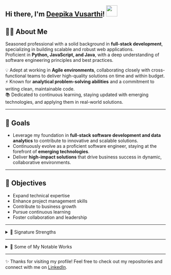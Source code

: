 ## Hi there, I'm [Deepika Vusarthi](https://www.linkedin.com/in/dvusarth/)! <img src="https://raw.githubusercontent.com/TheDudeThatCode/TheDudeThatCode/master/Assets/Hi.gif" width=35 height=35>

## 👩‍💻 About Me
Seasoned professional with a solid background in **full-stack development**, specializing in building scalable and robust web applications.  
Proficient in **Python, JavaScript, and Java**, with a deep understanding of software engineering principles and best practices.  

💡 Adept at working in **Agile environments**, collaborating closely with cross-functional teams to deliver high-quality solutions on time and within budget.  
⚡ Known for **analytical problem-solving abilities** and a commitment to writing clean, maintainable code.  
📚 Dedicated to continuous learning, staying updated with emerging technologies, and applying them in real-world solutions.  

---

## 🎯 Goals
- Leverage my foundation in **full-stack software development and data analytics** to contribute to innovative and scalable solutions.  
- Continuously evolve as a proficient software engineer, staying at the forefront of **emerging technologies**.  
- Deliver **high-impact solutions** that drive business success in dynamic, collaborative environments.  

---

## 📌 Objectives
- Expand technical expertise  
- Enhance project management skills  
- Contribute to business growth  
- Pursue continuous learning  
- Foster collaboration and leadership  

---

<details>
<summary>🌟 Signature Strengths</summary>

- Web Application Development  
- Database Design  
- Data Analytics & Visualizations  
- Agile Methodologies  
- Continuous Integration  
- Cloud Computing  

</details>

---

<details>
<summary>🚀 Some of My Notable Works</summary>

- **Tic Tac Toe** – A simple but fun project applying fundamental programming concepts.  
- **NinerSports Web Application** – A web-based platform developed for sports management and engagement.  
- **Clockin-ClockOut Application** – A time management and employee tracking system.  

</details>

---

✨ Thanks for visiting my profile! Feel free to check out my repositories and connect with me on [LinkedIn](https://www.linkedin.com/in/dvusarth/).

